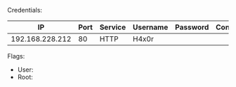 Credentials:

| IP              | Port | Service | Username | Password | Confirmed |
| --------------- | ---- | ------- | -------- | -------- | --------- |
| 192.168.228.212 | 80   | HTTP    | H4x0r    |          |           |

Flags:
- User: 
- Root: 